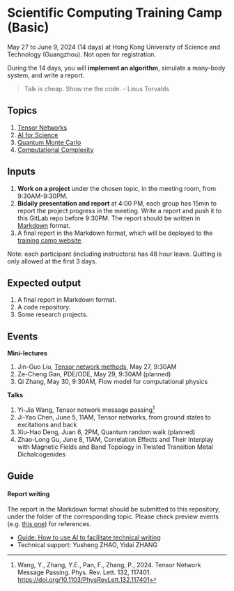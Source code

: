 # Scientific Computing Training Camp (Basic)
May 27 to June 9, 2024 (14 days) at Hong Kong University of Science and Technology (Guangzhou). Not open for registration.

During the 14 days, you will **implement an algorithm**, simulate a many-body system, and write a report.

> Talk is cheap. Show me the code. - Linus Torvalds

## Topics
1. [Tensor Networks](1.tensor-networks/)
2. [AI for Science](2.ai4science/)
3. [Quantum Monte Carlo](3.quantum-monte-carlo/)
4. [Computational Complexity](4.computational-complexity/)

## Inputs
1. **Work on a project** under the chosen topic, in the meeting room, from 9:30AM-9:30PM.
2. **Bidaily presentation and report** at 4:00 PM, each group has 15min to report the project progress in the meeting. Write a report and push it to this GitLab repo before 9:30PM. The report should be written in [Markdown](https://markdownguide.org/) format.
3. A final report in the Markdown format, which will be deployed to the [training camp website](https://codingthrust.github.io/trainingcamp/).

Note: each participant (including instructors) has 48 hour leave. Quitting is only allowed at the first 3 days.

## Expected output
1. A final report in Markdown format.
2. A code repository.
3. Some research projects.

## Events
**Mini-lectures**
1. Jin-Guo Liu, [Tensor network methods](./1.tensor-networks/tutorial/tensornetwork.md), May 27, 9:30AM
2. Ze-Cheng Gan, PDE/ODE, May 29, 9:30AM (planned)
3. Qi Zhang, May 30, 9:30AM, Flow model for computational physics

**Talks**
1. Yi-Jia Wang, Tensor network message passing[^Wang2024]
3. Ji-Yao Chen, June 5, 11AM, Tensor networks, from ground states to excitations and back
2. Xiu-Hao Deng, Juan 6, 2PM, Quantum random walk (planned)
4. Zhao-Long Gu, June 8, 11AM, Correlation Effects and Their Interplay with Magnetic Fields and Band Topology in Twisted Transition Metal Dichalcogenides

## Guide
#### Report writing
The report in the Markdown format should be submitted to this repository, under the folder of the corresponding topic. Please check preview events (e.g. [this one](https://code.hkust-gz.edu.cn/jinguoliu/rydbergtrainingmaterials/-/tree/main/2.error-correction/reports?ref_type=heads)) for references.

- [Guide: How to use AI to facilitate technical writing](0.intro/toolkit.md)
- Technical support: Yusheng ZHAO, Yidai ZHANG

[^Wang2024]: Wang, Y., Zhang, Y.E., Pan, F., Zhang, P., 2024. Tensor Network Message Passing. Phys. Rev. Lett. 132, 117401. https://doi.org/10.1103/PhysRevLett.132.117401

